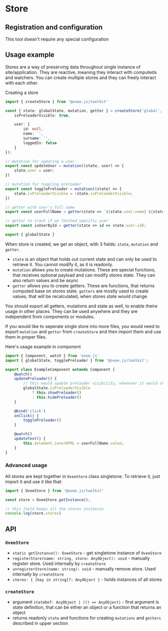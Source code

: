 # Store

## Registration and configuration

This tool doesn't require any special configuration

## Usage example

Stores are a way of preserving data throughout single instance of site/application. They are reactive, meaning they interact with computeds and watchers. You can create multiple stores and they can freely interact with each other.

Creating a store

```ts
import { createStore } from '@ovee.js/toolkit'

const { state: globalState, mutation, getter } = createStore('global', {
	isPreloaderVisible: true,

	user: {
		id: null,
		name: '',
		surname: '',
		loggedIn: false
	}
});

// mutation for updating a user
export const updateUser = mutation((state, user) => {
	state.user = user;
})

// mutation for toggling preloader
export const togglePreloader = mutation((state) => {
	state.isPreloaderVisible = !state.isPreloaderVisible;
})

// getter with user's full name
export const userFullName = getter(state => `${state.user.name} ${state.user.surname}`)

// getter to track if we fetched specific user
export const isUserById = getter(state => id => state.user.id);

export { globalState }
```

When store is created, we get an object, with 3 fields: `state`, `mutation` and `getter`.

 - `state` is an object that holds out current state and can only be used to retrieve it. You cannot modify it, as it is readonly.
 - `mutation` allows you to create mutations. These are special functions, that receives optional payload and can modify stores state. They can also return values and be async
 - `getter` allows you to create getters. These are functions, that returns computed base on stores state. `getters` are mostly used to create values, that will be recalculated, when stores state would change

You should export all getters, mutations and state as well, to enable theire usage in other places. They can be used anywhere and they are independent from components or modules.

If you would like to seperate single store into more files, you would need to export `mutation` and `getter` from `createStore` and then import them and use them in proper files.

Here's usage example in component

```ts
import { Component, watch } from 'ovee.js'
import { globalState, togglePreloader } from '@ovee.js/toolkit';

export class ExampleComponent extends Component {
	@watch()
	updatePreloader() {
		// this would update preloader visibility, whenever it would change in store
		globalState.isPreloaderVisible
			? this.showPreloader()
			: this.hidePreloader()
	}

	@bind('click')
	onClick() {
		togglePreloader()
	}

	@watch()
	updateText() {
		this.$element.innerHTML = userFullName.value;
	}
}
```

### Advanced usage

All stores are kept together in `OveeStore` class singletone. To retrieve it, just import it and use it like that:

```ts
import { OveeStore } from '@ovee.js/toolkit'

const store = OveeStore.getInstance();

// this field keeps all the stores instances
console.log(store.stores)
```

## API

### `OveeStore`

 - `static getInstance(): OveeStore` - get singletone instance of `OveeStore`
 - `registerStore(name: string, store: AnyObject): void` - manually register store. Used internally by `createStore`
 - `unregisterStore(name: string): void` - manually remove store. Used internally by `createStore`
 - `stores: { [key in string]?: AnyObject }` - holds instances of all stores

### `createStore`
 - argument `stateDef: AnyObject | (() => AnyObject)` - first argument is state definition, that can be either an object or a function that returns an object
 - returns readonly `state` and functions for creating `mutations` and `getters` described in upper section
